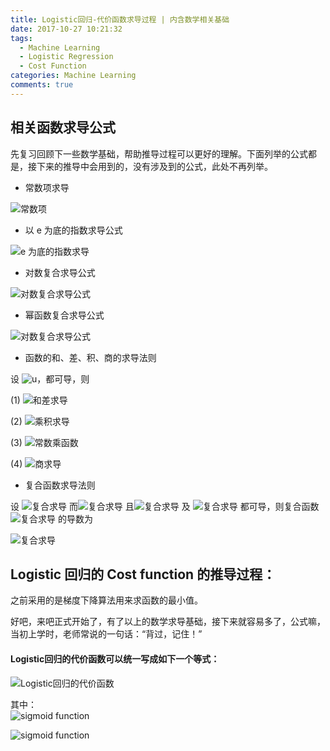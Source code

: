 ```yaml
---
title: Logistic回归-代价函数求导过程 | 内含数学相关基础
date: 2017-10-27 10:21:32
tags:
  - Machine Learning
  - Logistic Regression
  - Cost Function
categories: Machine Learning
comments: true
---
```


## 相关函数求导公式

  先复习回顾下一些数学基础，帮助推导过程可以更好的理解。下面列举的公式都是，接下来的推导中会用到的，没有涉及到的公式，此处不再列举。

- 常数项求导

![常数项](/logistic-cost/c.png)

- 以 e 为底的指数求导公式

![e 为底的指数求导](/logistic-cost/e.png)

- 对数复合求导公式

![对数复合求导公式](/logistic-cost/log.png)

- 幂函数复合求导公式

![对数复合求导公式](/logistic-cost/yx.png)

- 函数的和、差、积、商的求导法则

设 ![u](/logistic-cost/u.png)，都可导，则

(1) ![和差求导](/logistic-cost/v.png)

(2) ![乘积求导](/logistic-cost/uv.png)

(3) ![常数乘函数](/logistic-cost/cu.png)

(4) ![商求导](/logistic-cost/uuv.png)
 - 复合函数求导法则

 设 ![复合求导](/logistic-cost/f1.png) 而![复合求导](/logistic-cost/u1.png) 且![复合求导](/logistic-cost/f.png)  及 ![复合求导](/logistic-cost/x1.png) 都可导，则复合函数 ![复合求导](/logistic-cost/c1.png)  的导数为

  ![复合求导](/logistic-cost/fy.png)


  ## Logistic 回归的 Cost function 的推导过程：

之前采用的是梯度下降算法用来求函数的最小值。

  好吧，来吧正式开始了，有了以上的数学求导基础，接下来就容易多了，公式嘛，当初上学时，老师常说的一句话：“背过，记住！”


  #### Logistic回归的代价函数可以统一写成如下一个等式：

  ![Logistic回归的代价函数](/logistic-cost/jlog.png)

其中：  
![sigmoid function](/logistic-cost/tx.png)

![sigmoid function](/logistic-cost/nr.png)
